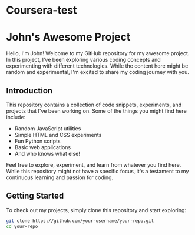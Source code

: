 # Coursera-test
# John's Awesome Project

Hello, I'm John! Welcome to my GitHub repository for my awesome project. In this project, I've been exploring various coding concepts and experimenting with different technologies. While the content here might be random and experimental, I'm excited to share my coding journey with you.

## Introduction

This repository contains a collection of code snippets, experiments, and projects that I've been working on. Some of the things you might find here include:

- Random JavaScript utilities
- Simple HTML and CSS experiments
- Fun Python scripts
- Basic web applications
- And who knows what else!

Feel free to explore, experiment, and learn from whatever you find here. While this repository might not have a specific focus, it's a testament to my continuous learning and passion for coding.

## Getting Started

To check out my projects, simply clone this repository and start exploring:

```bash
git clone https://github.com/your-username/your-repo.git
cd your-repo

